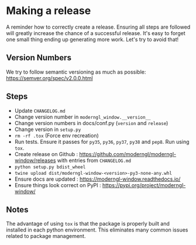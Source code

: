 
# Making a release

A reminder how to correctly create a release.
Ensuring all steps are followed will greatly increase
the chance of a successful release.
It's easy to forget one small thing ending up generating
more work. Let's try to avoid that!

## Version Numbers

We try to follow semantic versioning as much as possible: https://semver.org/spec/v2.0.0.html

## Steps

* Update `CHANGELOG.md`
* Change version number in `moderngl_window.__version__`
* Change version numbers in docs/conf.py (`version` and `release`)
* Change version in `setup.py`
* `rm -rf .tox` (Force env recreation)
* Run tests. Ensure it passes for `py35`, `py36`, `py37`, `py38` and `pep8`.
  Run using `tox`.
* Create release on Github : https://github.com/moderngl/moderngl-window/releases with entries from `CHANGELOG.md`
* `python setup.py bdist_wheel`
* `twine upload dist/moderngl-window-<version>-py3-none-any.whl`
* Ensure docs are updated : https://moderngl-window.readthedocs.io/
* Ensure things look correct on PyPI : https://pypi.org/project/moderngl-window/

## Notes

The advantage of using `tox` is that the package is properly built
and installed in each python environment. This eliminates many common
issues related to package management.
